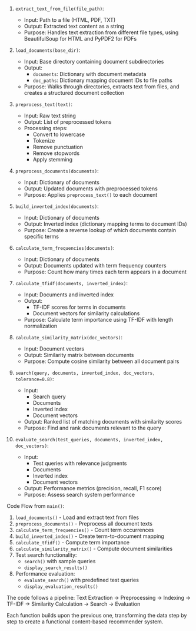 1. `extract_text_from_file(file_path)`:
    - Input: Path to a file (HTML, PDF, TXT)
    - Output: Extracted text content as a string
    - Purpose: Handles text extraction from different file types, using BeautifulSoup for HTML and PyPDF2 for PDFs

2. `load_documents(base_dir)`:
    - Input: Base directory containing document subdirectories
    - Output:
        - `documents`: Dictionary with document metadata
        - `doc_paths`: Dictionary mapping document IDs to file paths
    - Purpose: Walks through directories, extracts text from files, and creates a structured document collection

3. `preprocess_text(text)`:
    - Input: Raw text string
    - Output: List of preprocessed tokens
    - Processing steps:
        - Convert to lowercase
        - Tokenize
        - Remove punctuation
        - Remove stopwords
        - Apply stemming

4. `preprocess_documents(documents)`:
    - Input: Dictionary of documents
    - Output: Updated documents with preprocessed tokens
    - Purpose: Applies `preprocess_text()` to each document

5. `build_inverted_index(documents)`:
    - Input: Dictionary of documents
    - Output: Inverted index (dictionary mapping terms to document IDs)
    - Purpose: Create a reverse lookup of which documents contain specific terms

6. `calculate_term_frequencies(documents)`:
    - Input: Dictionary of documents
    - Output: Documents updated with term frequency counters
    - Purpose: Count how many times each term appears in a document

7. `calculate_tfidf(documents, inverted_index)`:
    - Input: Documents and inverted index
    - Output:
        - TF-IDF scores for terms in documents
        - Document vectors for similarity calculations
    - Purpose: Calculate term importance using TF-IDF with length normalization

8. `calculate_similarity_matrix(doc_vectors)`:
    - Input: Document vectors
    - Output: Similarity matrix between documents
    - Purpose: Compute cosine similarity between all document pairs

9. `search(query, documents, inverted_index, doc_vectors, tolerance=0.8)`:
    - Input:
        - Search query
        - Documents
        - Inverted index
        - Document vectors
    - Output: Ranked list of matching documents with similarity scores
    - Purpose: Find and rank documents relevant to the query

10. `evaluate_search(test_queries, documents, inverted_index, doc_vectors)`:
    - Input:
        - Test queries with relevance judgments
        - Documents
        - Inverted index
        - Document vectors
    - Output: Performance metrics (precision, recall, F1 score)
    - Purpose: Assess search system performance

Code Flow from `main()`:
1. `load_documents()` - Load and extract text from files
2. `preprocess_documents()` - Preprocess all document texts
3. `calculate_term_frequencies()` - Count term occurrences
4. `build_inverted_index()` - Create term-to-document mapping
5. `calculate_tfidf()` - Compute term importance
6. `calculate_similarity_matrix()` - Compute document similarities
7. Test search functionality:
    - `search()` with sample queries
    - `display_search_results()`
8. Performance evaluation:
    - `evaluate_search()` with predefined test queries
    - `display_evaluation_results()`

The code follows a pipeline:
Text Extraction → Preprocessing → Indexing → TF-IDF → Similarity Calculation → Search → Evaluation

Each function builds upon the previous one, transforming the data step by step to create a functional content-based recommender system.
